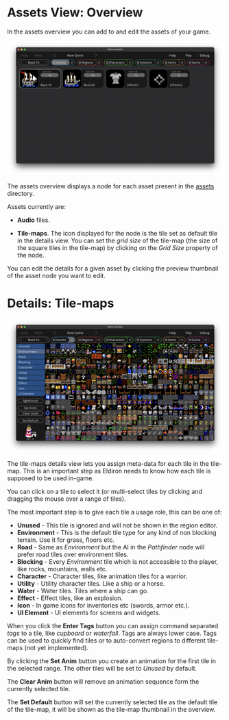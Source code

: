 # Assets View: Overview

In the assets overview you can add to and edit the assets of your game.

<p align="center">
  <img src="images/assets_overview.png">
</p>

The assets overview displays a node for each asset present in the [assets](/projects/assets.md) directory.

Assets currently are:

* **Audio** files.

* **Tile-maps**. The icon displayed for the node is the tile set as default tile in the details view. You can set the *grid size* of the tile-map (the size of the square tiles in the tile-map) by clicking on the *Grid Size* property of the node.

You can edit the details for a given asset by clicking the preview thumbnail of the asset node you want to edit.

# Details: Tile-maps

<p align="center">
  <img src="images/assets_tilemap_detail.png">
</p>

The tile-maps details view lets you assign meta-data for each tile in the tile-map. This is an important step as Eldiron needs to know how each tile is supposed to be used in-game.

You can click on a tile to select it (or multi-select tiles by clicking and dragging the mouse over a range of tiles).

The most important step is to give each tile a usage role, this can be one of:

* **Unused** - This tile is ignored and will not be shown in the region editor.
* **Environment** - This is the default tile type for any kind of non blocking terrain. Use it for grass, floors etc.
* **Road** - Same as *Environment* but the AI in the *Pathfinder* node will prefer road tiles over environment tiles.
* **Blocking** - Every *Environment* tile which is not accessible to the player, like rocks, mountains, walls etc.
* **Character** - Character tiles, like animation tiles for a warrior.
* **Utility** - Utility character tiles. Like a ship or a horse.
* **Water** - Water tiles. Tiles where a ship can go.
* **Effect** - Effect tiles, like an explosion.
* **Icon** - In game icons for inventories etc (swords, armor etc.).
* **UI Element** - UI elements for screens and widgets.

 When you click the **Enter Tags** button you can assign command separated *tags* to a tile, like *cupboard* or *waterfall*. Tags are always lower case. Tags can be used to quickly find tiles or to auto-convert regions to different tile-maps (not yet implemented).

 By clicking the **Set Anim** button you create an animation for the first tile in the selected range. The other tiles will be set to *Unused* by default.

The **Clear Anim** button will remove an animation sequence form the currently selected tile.

The **Set Default** button will set the currently selected tile as the default tile of the tile-map, it will be shown as the tile-map thumbnail in the overview.

